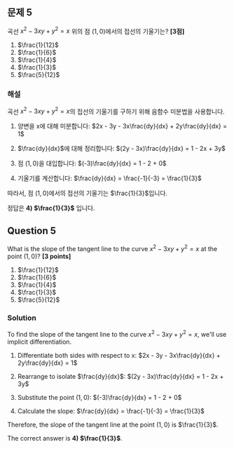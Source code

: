 

## 문제 5

곡선 $x^2 - 3xy + y^2 = x$ 위의 점 $(1, 0)$에서의 접선의 기울기는? **[3점]**

1) $\frac{1}{12}$
2) $\frac{1}{6}$
3) $\frac{1}{4}$
4) $\frac{1}{3}$
5) $\frac{5}{12}$

### 해설

곡선 $x^2 - 3xy + y^2 = x$의 접선의 기울기를 구하기 위해 음함수 미분법을 사용합니다.

1) 양변을 x에 대해 미분합니다:
   $2x - 3y - 3x\frac{dy}{dx} + 2y\frac{dy}{dx} = 1$

2) $\frac{dy}{dx}$에 대해 정리합니다:
   $(2y - 3x)\frac{dy}{dx} = 1 - 2x + 3y$

3) 점 $(1, 0)$을 대입합니다:
   $(-3)\frac{dy}{dx} = 1 - 2 + 0$

4) 기울기를 계산합니다:
   $\frac{dy}{dx} = \frac{-1}{-3} = \frac{1}{3}$

따라서, 점 $(1, 0)$에서의 접선의 기울기는 $\frac{1}{3}$입니다.

정답은 **4) $\frac{1}{3}$** 입니다.

## Question 5

What is the slope of the tangent line to the curve $x^2 - 3xy + y^2 = x$ at the point $(1, 0)$? **[3 points]**

1) $\frac{1}{12}$
2) $\frac{1}{6}$
3) $\frac{1}{4}$
4) $\frac{1}{3}$
5) $\frac{5}{12}$

### Solution

To find the slope of the tangent line to the curve $x^2 - 3xy + y^2 = x$, we'll use implicit differentiation.

1) Differentiate both sides with respect to x:
   $2x - 3y - 3x\frac{dy}{dx} + 2y\frac{dy}{dx} = 1$

2) Rearrange to isolate $\frac{dy}{dx}$:
   $(2y - 3x)\frac{dy}{dx} = 1 - 2x + 3y$

3) Substitute the point $(1, 0)$:
   $(-3)\frac{dy}{dx} = 1 - 2 + 0$

4) Calculate the slope:
   $\frac{dy}{dx} = \frac{-1}{-3} = \frac{1}{3}$

Therefore, the slope of the tangent line at the point $(1, 0)$ is $\frac{1}{3}$.

The correct answer is **4) $\frac{1}{3}$**.